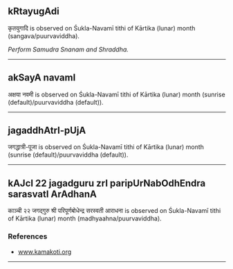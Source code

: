 ## kRtayugAdi
कृतयुगादि is observed on Śukla-Navamī tithi of Kārtika (lunar) month (sangava/puurvaviddha).

_Perform Samudra Snanam and Shraddha._

---
## akSayA navamI
अक्षया नवमी is observed on Śukla-Navamī tithi of Kārtika (lunar) month (sunrise (default)/puurvaviddha (default)).



---
## jagaddhAtrI-pUjA
जगद्धात्री-पूजा is observed on Śukla-Navamī tithi of Kārtika (lunar) month (sunrise (default)/puurvaviddha (default)).



---
## kAJcI 22 jagadguru zrI paripUrNabOdhEndra sarasvatI ArAdhanA
काञ्ची २२ जगद्गुरु श्री परिपूर्णबोधेन्द्र सरस्वती आराधना is observed on Śukla-Navamī tithi of Kārtika (lunar) month (madhyaahna/puurvaviddha).


### References
* www.kamakoti.org


---
